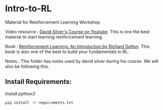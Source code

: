 # Intro-to-RL
Material for Reinforcement Learning Workshop

Video resource : [David Silver's Course on Youtube](https://www.youtube.com/watch?v=2pWv7GOvuf0&list=PLqYmG7hTraZDM-OYHWgPebj2MfCFzFObQ). This is one the best material to start learning reinforcement learning.

Book : [Reinforcement Learning: An Introduction by Richard Sutton](http://incompleteideas.net/book/RLbook2018.pdf). This book is also one of the best to build your fundamentals in RL.

Notes : This folder has notes used by david silver during his course. We will also be following this.

## Install Requirements: 

*Install python3*

```
pip install -r requirements.txt
```
